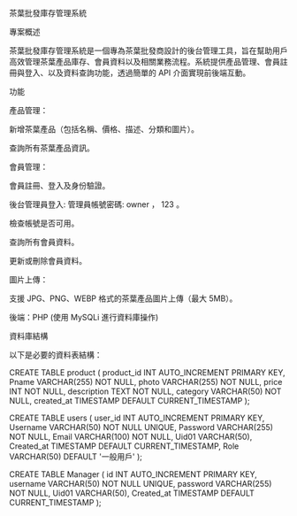 茶葉批發庫存管理系統

專案概述

茶葉批發庫存管理系統是一個專為茶葉批發商設計的後台管理工具，旨在幫助用戶高效管理茶葉產品庫存、會員資料以及相關業務流程。系統提供產品管理、會員註冊與登入、以及資料查詢功能，透過簡單的 API 介面實現前後端互動。

功能





產品管理：





新增茶葉產品（包括名稱、價格、描述、分類和圖片）。



查詢所有茶葉產品資訊。



會員管理：





會員註冊、登入及身份驗證。



後台管理員登入:
管理員帳號密碼: owner ， 123 。


檢查帳號是否可用。



查詢所有會員資料。



更新或刪除會員資料。



圖片上傳：





支援 JPG、PNG、WEBP 格式的茶葉產品圖片上傳（最大 5MB）。


後端：PHP (使用 MySQLi 進行資料庫操作)

資料庫結構

以下是必要的資料表結構：

CREATE TABLE product (
    product_id INT AUTO_INCREMENT PRIMARY KEY,
    Pname VARCHAR(255) NOT NULL,
    photo VARCHAR(255) NOT NULL,
    price INT NOT NULL,
    description TEXT NOT NULL,
    category VARCHAR(50) NOT NULL,
    created_at TIMESTAMP DEFAULT CURRENT_TIMESTAMP
);

CREATE TABLE users (
    user_id INT AUTO_INCREMENT PRIMARY KEY,
    Username VARCHAR(50) NOT NULL UNIQUE,
    Password VARCHAR(255) NOT NULL,
    Email VARCHAR(100) NOT NULL,
    Uid01 VARCHAR(50),
    Created_at TIMESTAMP DEFAULT CURRENT_TIMESTAMP,
    Role VARCHAR(50) DEFAULT '一般用戶'
);

CREATE TABLE Manager (
    id INT AUTO_INCREMENT PRIMARY KEY,
    username VARCHAR(50) NOT NULL UNIQUE,
    password VARCHAR(255) NOT NULL,
    Uid01 VARCHAR(50),
    Created_at TIMESTAMP DEFAULT CURRENT_TIMESTAMP
);

